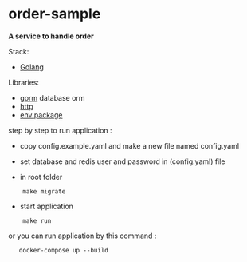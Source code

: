 # order-sample
**A service to handle order**

Stack:
- [Golang](https://golang.org/)

Libraries:
- [gorm](https://gorm.io/)  database orm
- [http]()
- [env package](https://github.com/spf13/viper)

step by step to run application :

* copy config.example.yaml and make a new file named config.yaml

* set database and redis user and password in (config.yaml) file

* in root folder
```
    make migrate
```
* start application

```
    make run
```

or you can run application by this command :

```
   docker-compose up --build
```